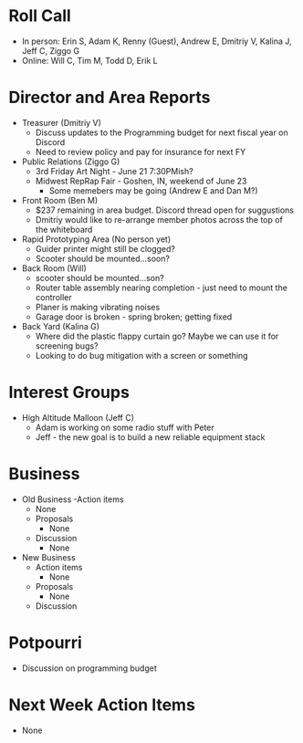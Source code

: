 # Roll Call

- In person: Erin S, Adam K, Renny (Guest), Andrew E, Dmitriy V, Kalina J, Jeff C, Ziggo G
- Online: Will C, Tim M, Todd D, Erik L

# Director and Area Reports

- Treasurer (Dmitriy V)
  - Discuss updates to the Programming budget for next fiscal year on Discord
  - Need to review policy and pay for insurance for next FY
- Public Relations (Ziggo G)
  - 3rd Friday Art Night - June 21 7:30PMish?
  - Midwest RepRap Fair - Goshen, IN, weekend of June 23
    - Some memebers may be going (Andrew E and Dan M?)
- Front Room (Ben M)
  - $237 remaining in area budget. Discord thread open for suggustions
  - Dmitriy would like to re-arrange member photos across the top of the whiteboard
- Rapid Prototyping Area (No person yet)
  - Guider printer might still be clogged?
  - Scooter should be mounted...soon?
- Back Room (Will)
  - scooter should be mounted...son?
  - Router table assembly nearing completion - just need to mount the controller
  - Planer is making vibrating noises
  - Garage door is broken - spring broken; getting fixed
- Back Yard (Kalina G)
  - Where did the plastic flappy curtain go? Maybe we can use it for screening bugs?
  - Looking to do bug mitigation with a screen or something

# Interest Groups
- High Altitude Malloon (Jeff C)
  - Adam is working on some radio stuff with Peter
  - Jeff - the new goal is to build a new reliable equipment stack

# Business
  - Old Business
    -Action items
      - None
    - Proposals
      - None
    - Discussion
      - None
  - New Business
    - Action items
      - None
    - Proposals
      - None
    - Discussion      
# Potpourri 
 - Discussion on programming budget 

# Next Week Action Items
  - None
